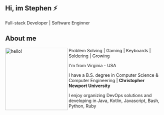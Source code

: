 ## Hi, im Stephen ⚡

Full-stack Developer | Software Enginner

## About me
<p>
  <img width="200" alt="hello!" align="left" src="https://media.giphy.com/media/yvxm1UoHaG8ko/giphy.gif">
</p>

Problem Solving | Gaming | Keyboards | Soldering | Growing

I'm from Virginia - USA

I have a B.S. degree in Computer Science & Computer Engineering | <b>Christopher Newport University</b>

I enjoy organizing DevOps solutions and developing in Java, Kotlin, Javascript, Bash, Python, Ruby

<!--
Here are some ideas to get you started:

- 🔭 I’m currently working on ...
- 🌱 I’m currently learning ...
- 👯 I’m looking to collaborate on ...
- 🤔 I’m looking for help with ...
- 💬 Ask me about ...
- 📫 How to reach me: ...
- 😄 Pronouns: ...
- ⚡ Fun fact: ...
-->
